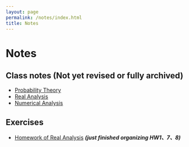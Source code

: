 ```yaml
---
layout: page
permalink: /notes/index.html
title: Notes
---
```


# Notes

## Class notes (Not yet revised or fully archived) 

- [Probability Theory](probablity_theory.pdf) 
- [Real Analysis](real_analysis.pdf)  
- [Numerical Analysis](numerical_analysis.pdf)    



## Exercises

- [Homework of Real Analysis](hw_real_analysis)  ***(just finished organizing HW1、7、8)***





